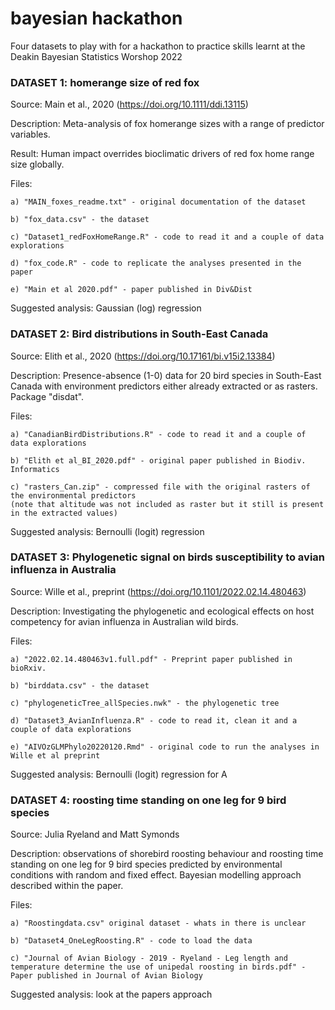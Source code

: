 # bayesian hackathon

Four datasets to play with for a hackathon to practice skills learnt at the Deakin Bayesian Statistics Worshop 2022







### DATASET 1: homerange size of red fox

  Source: Main et al., 2020 (https://doi.org/10.1111/ddi.13115)
  
  Description: Meta-analysis of fox homerange sizes with a range of predictor variables. 
  
  Result: Human impact overrides bioclimatic drivers of red fox home range size globally. 
  
  Files:
  
    a) "MAIN_foxes_readme.txt" - original documentation of the dataset
    
    b) "fox_data.csv" - the dataset
    
    c) "Dataset1_redFoxHomeRange.R" - code to read it and a couple of data explorations
    
    d) "fox_code.R" - code to replicate the analyses presented in the paper
    
    e) "Main et al 2020.pdf" - paper published in Div&Dist

  Suggested analysis: Gaussian (log) regression





### DATASET 2: Bird distributions in South-East Canada

  Source: Elith et al., 2020 (https://doi.org/10.17161/bi.v15i2.13384)
  
  Description:  Presence-absence (1-0) data for 20 bird species in South-East Canada with environment predictors either already extracted or as rasters. Package "disdat". 
  
  Files:
  
    a) "CanadianBirdDistributions.R" - code to read it and a couple of data explorations
    
    b) "Elith et al_BI_2020.pdf" - original paper published in Biodiv. Informatics
    
    c) "rasters_Can.zip" - compressed file with the original rasters of the environmental predictors 
    (note that altitude was not included as raster but it still is present in the extracted values)
    
  
  Suggested analysis: Bernoulli (logit) regression
  




### DATASET 3: Phylogenetic signal on birds susceptibility to avian influenza in Australia

  Source: Wille et al., preprint (https://doi.org/10.1101/2022.02.14.480463)
  
  Description: Investigating the phylogenetic and ecological effects on host competency for avian influenza in Australian wild birds.
  
  Files:
  
    a) "2022.02.14.480463v1.full.pdf" - Preprint paper published in bioRxiv.
    
    b) "birddata.csv" - the dataset

    c) "phylogeneticTree_allSpecies.nwk" - the phylogenetic tree
    
    d) "Dataset3_AvianInfluenza.R" - code to read it, clean it and a couple of data explorations
    
    e) "AIVOzGLMPhylo20220120.Rmd" - original code to run the analyses in Wille et al preprint
  
  Suggested analysis: Bernoulli (logit) regression for A
  
    
    
    
  

### DATASET 4: roosting time standing on one leg for 9 bird species

  Source: Julia Ryeland and Matt Symonds
  
  Description: observations of shorebird roosting behaviour and roosting time standing on one leg for 9 bird species predicted by environmental conditions with random and fixed effect. Bayesian modelling approach described within the paper.
  
  Files:
  
    a) "Roostingdata.csv" original dataset - whats in there is unclear
    
    b) "Dataset4_OneLegRoosting.R" - code to load the data
    
    c) "Journal of Avian Biology - 2019 - Ryeland - Leg length and temperature determine the use of unipedal roosting in birds.pdf" - Paper published in Journal of Avian Biology
  
  Suggested analysis: look at the papers approach
  
  
